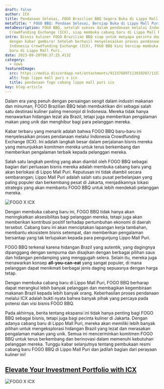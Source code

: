 ```yaml
---
draft: false
author: ICX
title: Pendanaan Selesai, FOGO Brazilian BBQ Segera Buka di Lippo Mall Puri
metaTitle: " FOGO BBQ: Pendaan Selesai, Bersiap Buka di Lippo Mall Puri"
metaDescription: FOGO BBQ, setelah sukses dalam pendanaan melalui Indonesia
  Crowdfunding Exchange (ICX), siap membuka cabang baru di Lippo Mall Puri.
intro: Bisnis kuliner FOGO Brazilian BBQ siap untuk menyapa pecinta daging
  dengan kabar gembira! Setelah berhasil menyelesaikan proses pendanaan melalui
  Indonesia Crowdfunding Exchange (ICX), FOGO BBQ kini bersiap membuka cabang
  baru di Lippo Mall Puri.
date: 2023-09-20T08:37:25.413Z
category:
  - news
featuredImage:
  src: https://media.discordapp.net/attachments/913378897113010207/1153969028566618164/ICX_banner-blog_5.png?width=981&height=655
  alt: fogo lippo mall puri x icx
  title: pendanaan fogo cabang lippo mall puri icx
key: blog-article
---
```

Dalam era yang penuh dengan persaingan sengit dalam industri makanan dan minuman, FOGO Brazilian BBQ telah membuktikan diri sebagai salah satu destinasi kuliner paling menonjol di Indonesia. Mereka tidak hanya menawarkan hidangan lezat ala Brazil, tetapi juga memberikan pengalaman makan yang unik dan menghibur bagi para pelanggan mereka.

Kabar terbaru yang menarik adalah bahwa FOGO BBQ baru-baru ini menyelesaikan proses pendanaan melalui Indonesia Crowdfunding Exchange (ICX). Ini adalah langkah besar dalam perjalanan bisnis mereka yang menunjukkan komitmen mereka untuk terus berkembang dan memberikan pengalaman terbaik kepada pelanggan mereka.

Salah satu langkah penting yang akan diambil oleh FOGO BBQ sebagai bagian dari perluasan bisnis mereka adalah membuka cabang baru yang akan berlokasi di Lippo Mall Puri. Keputusan ini tidak diambil secara sembarangan; Lippo Mall Puri adalah salah satu pusat perbelanjaan yang paling populer dan berkembang pesat di Jakarta, menjadikannya lokasi strategis yang akan membantu FOGO BBQ untuk lebih mendekati pelanggan mereka.

![FOGO X ICX](https://media.discordapp.net/attachments/913378897113010207/1153969027916509305/ICX_banner-blog_4.png?width=981&height=655 "FOGO LIPPO MALL PURI AT ICX")

Dengan membuka cabang baru ini, FOGO BBQ tidak hanya akan meningkatkan aksesibilitas bagi pelanggan mereka, tetapi juga akan memberikan kontribusi positif terhadap pertumbuhan ekonomi di daerah tersebut. Cabang baru ini akan menciptakan lapangan kerja tambahan, membantu ekosistem bisnis setempat, dan memberikan pengalaman bersantap yang tak terlupakan kepada para pengunjung Lippo Mall Puri.

FOGO BBQ terkenal karena hidangan Brazil yang autentik, yang dagingnya dipanggang dengan sempurna dan disajikan dengan berbagai pilihan saus dan hidangan pendamping yang menggugah selera. Selain itu, mereka juga menawarkan konsep **all-you-can-eat** yang sangat populer, di mana pelanggan dapat menikmati berbagai jenis daging sepuasnya dengan harga tetap.

Dengan membuka cabang baru di Lippo Mall Puri, FOGO BBQ berharap dapat merangkul lebih banyak pelanggan dan membagikan kegembiraan makanan Brazil kepada lebih banyak orang. Keberhasilan proses pendanaan melalui ICX adalah bukti nyata bahwa banyak pihak yang percaya pada potensi dan visi bisnis FOGO BBQ.

Pada akhirnya, berita tentang ekspansi ini tidak hanya penting bagi FOGO BBQ sebagai bisnis, tetapi juga bagi pecinta kuliner di Jakarta. Dengan adanya cabang baru di Lippo Mall Puri, mereka akan memiliki lebih banyak pilihan untuk mengeksplorasi hidangan Brazil yang lezat dan merasakan pengalaman makan yang unik. Semua ini mencerminkan komitmen FOGO BBQ untuk terus berkembang dan berinovasi dalam memenuhi kebutuhan pelanggan mereka. Tunggu kabar selanjutnya tentang pembukaan resmi cabang baru FOGO BBQ di Lippo Mall Puri dan jadilah bagian dari perayaan kuliner ini!

## **[Elevate Your Investment Portfolio with ICX](https://icx.id/)**

![FOGO X ICX](https://media.discordapp.net/attachments/913378897113010207/1153901258588049469/ICX_banner-blog_1.png?width=981&height=655 "ICX FOGO")